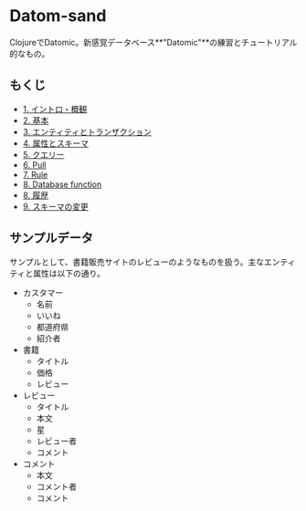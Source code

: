 # Datom-sand

ClojureでDatomic。新感覚データベース**"Datomic"**の練習とチュートリアル的なもの。

## もくじ

- [1. イントロ・概観](1-intro.md)
- [2. 基本](2-basics.md)
- [3. エンティティとトランザクション](3-entity-and-tx.md)
- [4. 属性とスキーマ](4-attr-and-schema.md)
- [5. クエリー](5-query.md)
- [6. Pull](6-pull.md)
- [7. Rule](7-rule.md)
- [8. Database function](8-db-fn.md)
- [8. 履歴](8-history.md)
- [9. スキーマの変更](9-alter-schema.md)

## サンプルデータ

サンプルとして、書籍販売サイトのレビューのようなものを扱う。主なエンティティと属性は以下の通り。

- カスタマー
  - 名前
  - いいね
  - 都道府県
  - 紹介者
- 書籍
  - タイトル
  - 価格
  - レビュー
- レビュー
  - タイトル
  - 本文
  - 星
  - レビュー者
  - コメント
- コメント
  - 本文
  - コメント者
  - コメント

